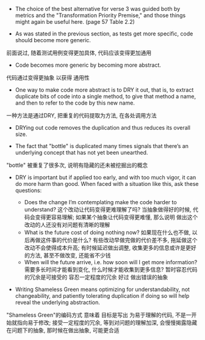 + The choice of the best alternative for verse 3 was guided both by metrics and the "Transformation Priority Premise," and those things might again be useful here.
(page 57 Table 2.2)

+ As was stated in the previous section, as tests get more specific, code should become more generic.

前面说过, 随着测试用例变得更加具体, 代码应该变得更加通用

+ Code becomes more generic by becoming more abstract.

代码通过变得更抽象 以获得 通用性

+ One way to make code more abstract is to DRY it out, that is, to extract duplicate bits of code into a single method, to give that method a name, and then to refer to the code by this new name.

一种方法是通过DRY, 把重复的代码提取为方法, 在各处调用方法

+ DRYing out code removes the duplication and thus reduces its overall size.

+ The fact that "bottle" is duplicated many times signals that there’s an underlying concept that has not yet been unearthed.

"bottle" 被重复了很多次, 说明有隐藏的还未被挖掘出的概念

+ DRY is important but if applied too early, and with too much vigor, it can do more harm than good. When faced with a situation like this, ask these questions:
    + Does the change I’m contemplating make the code harder to understand?
    这个改动让代码变得更难理解了吗? 当抽象做得好的时候, 代码会变得更容易理解; 如果某个抽象让代码变得更难懂, 那么说明 做出这个改动的人还没有对问题有清晰的理解
    + What is the future cost of doing nothing now?
    如果现在什么也不做, 以后再做这件事的代价是什么?
    有些改动早做完做的代价差不多, 拖延做这个改动不会使得成本升高; 有时候延迟做出调整, 收集更多的信息或许是更好的方法, 甚至不做改变, 还能省不少钱
    + When will the future arrive, i.e. how soon will I get more information?
    需要多长时间才能看到变化, 什么时候才能收集到更多信息?
    暂时容忍代码的冗余是可接受的
    容忍一定程度的冗余 好过 做出错误的抽象

+ Writing Shameless Green means optimizing for understandability, not changeability, and patiently tolerating duplication if doing so will help reveal the underlying abstraction.

"Shameless Green"的编码方式 意味着 目标是写出 为易于理解的代码, 不是一开始就指向易于修改;
接受一定程度的冗余, 等到对问题的理解加深, 会慢慢揭露隐藏在问题下的抽象, 那时候在做出抽象, 可能更合适
